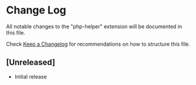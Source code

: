 # Change Log

All notable changes to the "php-helper" extension will be documented in this file.

Check [Keep a Changelog](http://keepachangelog.com/) for recommendations on how to structure this file.

## [Unreleased]

- Initial release